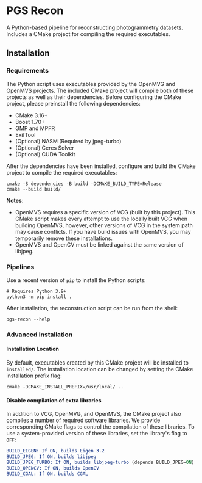 # PGS Recon
A Python-based pipeline for reconstructing photogrammetry datasets. Includes a CMake project for compiling the 
required executables.

## Installation
### Requirements
The Python script uses executables provided by the OpenMVG and OpenMVS projects. The included CMake project will 
compile both of these projects as well as their dependencies. Before configuring the CMake project, please preinstall 
the following dependencies:
* CMake 3.16+
* Boost 1.70+
* GMP and MPFR
* ExifTool
* (Optional) NASM (Required by jpeg-turbo)
* (Optional) Ceres Solver
* (Optional) CUDA Toolkit

After the dependencies have been installed, configure and build the CMake project to compile the required executables:
```shell
cmake -S dependencies -B build -DCMAKE_BUILD_TYPE=Release
cmake --build build/
```

**Notes**:
* OpenMVS requires a specific version of VCG (built by this project). This CMake script makes every attempt to use the 
  locally built VCG when building OpenMVS, however, other versions of VCG in the system path may cause conflicts. If 
  you have build issues with OpenMVS, you may temporarily remove these installations.
* OpenMVS and OpenCV must be linked against the same version of libjpeg.

### Pipelines
Use a recent version of `pip` to install the Python scripts:
```shell
# Requires Python 3.9+
python3 -m pip install .
```

After installation, the reconstruction script can be run from the shell:
```shell
pgs-recon --help
```

### Advanced Installation
#### Installation Location
By default, executables created by this CMake project will be installed to `installed/`. The installation location can 
be changed by setting the CMake installation prefix flag:
```shell
cmake -DCMAKE_INSTALL_PREFIX=/usr/local/ ..
```

#### Disable compilation of extra libraries
In addition to VCG, OpenMVG, and OpenMVS, the CMake project also compiles a number of required software libraries. We 
provide corresponding CMake flags to control the compilation of these libraries. To use a system-provided version of 
these libraries, set the library's flag to `OFF`:

```cmake
BUILD_EIGEN: If ON, builds Eigen 3.2
BUILD_JPEG: If ON, builds libjpeg
BUILD_JPEG_TURBO: If ON, builds libjpeg-turbo (depends BUILD_JPEG=ON)
BUILD_OPENCV: If ON, builds OpenCV
BUILD_CGAL: If ON, builds CGAL
```

